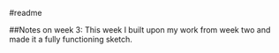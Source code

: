 #readme

##Notes on week 3:
This week I built upon my work from week two and made it a fully functioning sketch.